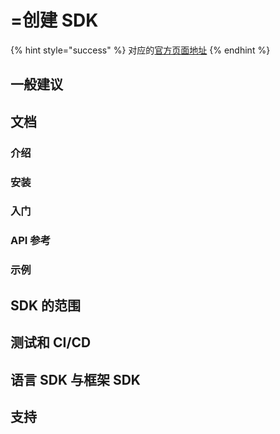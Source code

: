 # =创建 SDK

{% hint style="success" %}
对应的[官方页面地址](https://docs.passwordless.dev/guide/backend/create-a-sdk.html)
{% endhint %}

## 一般建议 <a href="#general-recommendations" id="general-recommendations"></a>

## 文档 <a href="#documentation" id="documentation"></a>

### 介绍 <a href="#introduction" id="introduction"></a>

### 安装 <a href="#installation" id="installation"></a>

### 入门 <a href="#getting-started" id="getting-started"></a>

### API 参考 <a href="#api-reference" id="api-reference"></a>

### 示例 <a href="#examples" id="examples"></a>

## SDK 的范围 <a href="#scope-of-the-sdk" id="scope-of-the-sdk"></a>

## 测试和 CI/CD <a href="#testing-and-ci-cd" id="testing-and-ci-cd"></a>

## 语言 SDK 与框架 SDK <a href="#language-sdk-vs-framework-sdk" id="language-sdk-vs-framework-sdk"></a>

## 支持 <a href="#support" id="support"></a>
